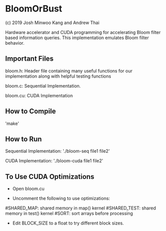 # BloomOrBust

(c) 2019 Josh Minwoo Kang and Andrew Thai

Hardware accelerator and CUDA programming for accelerating Bloom filter based information queries.
This implementation emulates Bloom filter behavior.

## Important Files

bloom.h: Header file containing many useful functions for our
implementation along with helpful testing functions

bloom.c: Sequential Implementation.

bloom.cu: CUDA Implementation


## How to Compile

'make'


## How to Run

Sequential Implementation: './bloom-seq file1 file2'

CUDA Implementation: './bloom-cuda file1 file2'


## To Use CUDA Optimizations

- Open bloom.cu

- Uncomment the following to use optimizations:

#SHARED_MAP:  shared memory in map() kernel
#SHARED_TEST: shared memory in test() kernel
#SORT: 	      sort arrays before processing

- Edit BLOCK_SIZE to a float to try different block sizes.
